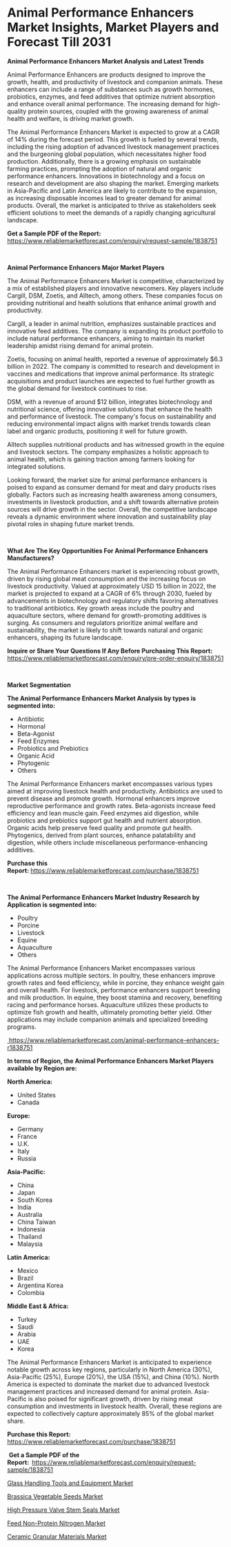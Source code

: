 <p><h1>Animal Performance Enhancers Market Insights, Market Players and Forecast Till 2031</h1></p><p><strong>Animal Performance Enhancers Market Analysis and Latest Trends</strong></p>
<p><p>Animal Performance Enhancers are products designed to improve the growth, health, and productivity of livestock and companion animals. These enhancers can include a range of substances such as growth hormones, probiotics, enzymes, and feed additives that optimize nutrient absorption and enhance overall animal performance. The increasing demand for high-quality protein sources, coupled with the growing awareness of animal health and welfare, is driving market growth.</p><p>The Animal Performance Enhancers Market is expected to grow at a CAGR of 14% during the forecast period. This growth is fueled by several trends, including the rising adoption of advanced livestock management practices and the burgeoning global population, which necessitates higher food production. Additionally, there is a growing emphasis on sustainable farming practices, prompting the adoption of natural and organic performance enhancers. Innovations in biotechnology and a focus on research and development are also shaping the market. Emerging markets in Asia-Pacific and Latin America are likely to contribute to the expansion, as increasing disposable incomes lead to greater demand for animal products. Overall, the market is anticipated to thrive as stakeholders seek efficient solutions to meet the demands of a rapidly changing agricultural landscape.</p></p>
<p><strong>Get a Sample PDF of the Report:&nbsp;</strong> <a href="https://www.reliablemarketforecast.com/enquiry/request-sample/1838751?utm_campaign=1159&utm_medium=2&utm_source=Github&utm_content=ia&utm_term=01112024&utm_id=animal-performance-enhancers">https://www.reliablemarketforecast.com/enquiry/request-sample/1838751</a></p>
<p>&nbsp;</p>
<p><strong>Animal Performance Enhancers Major Market Players</strong></p>
<p><p>The Animal Performance Enhancers Market is competitive, characterized by a mix of established players and innovative newcomers. Key players include Cargill, DSM, Zoetis, and Alltech, among others. These companies focus on providing nutritional and health solutions that enhance animal growth and productivity.</p><p>Cargill, a leader in animal nutrition, emphasizes sustainable practices and innovative feed additives. The company is expanding its product portfolio to include natural performance enhancers, aiming to maintain its market leadership amidst rising demand for animal protein.</p><p>Zoetis, focusing on animal health, reported a revenue of approximately $6.3 billion in 2022. The company is committed to research and development in vaccines and medications that improve animal performance. Its strategic acquisitions and product launches are expected to fuel further growth as the global demand for livestock continues to rise.</p><p>DSM, with a revenue of around $12 billion, integrates biotechnology and nutritional science, offering innovative solutions that enhance the health and performance of livestock. The company's focus on sustainability and reducing environmental impact aligns with market trends towards clean label and organic products, positioning it well for future growth.</p><p>Alltech supplies nutritional products and has witnessed growth in the equine and livestock sectors. The company emphasizes a holistic approach to animal health, which is gaining traction among farmers looking for integrated solutions.</p><p>Looking forward, the market size for animal performance enhancers is poised to expand as consumer demand for meat and dairy products rises globally. Factors such as increasing health awareness among consumers, investments in livestock production, and a shift towards alternative protein sources will drive growth in the sector. Overall, the competitive landscape reveals a dynamic environment where innovation and sustainability play pivotal roles in shaping future market trends.</p></p>
<p>&nbsp;</p>
<p><strong>What Are The Key Opportunities For Animal Performance Enhancers Manufacturers?</strong></p>
<p><p>The Animal Performance Enhancers market is experiencing robust growth, driven by rising global meat consumption and the increasing focus on livestock productivity. Valued at approximately USD 15 billion in 2022, the market is projected to expand at a CAGR of 6% through 2030, fueled by advancements in biotechnology and regulatory shifts favoring alternatives to traditional antibiotics. Key growth areas include the poultry and aquaculture sectors, where demand for growth-promoting additives is surging. As consumers and regulators prioritize animal welfare and sustainability, the market is likely to shift towards natural and organic enhancers, shaping its future landscape.</p></p>
<p><strong>Inquire or Share Your Questions If Any Before Purchasing This Report:</strong> <a href="https://www.reliablemarketforecast.com/enquiry/pre-order-enquiry/1838751?utm_campaign=1159&utm_medium=2&utm_source=Github&utm_content=ia&utm_term=01112024&utm_id=animal-performance-enhancers">https://www.reliablemarketforecast.com/enquiry/pre-order-enquiry/1838751</a></p>
<p>&nbsp;</p>
<p><strong>Market Segmentation</strong></p>
<p><strong>The Animal Performance Enhancers Market Analysis by types is segmented into:</strong></p>
<p><ul><li>Antibiotic</li><li>Hormonal</li><li>Beta-Agonist</li><li>Feed Enzymes</li><li>Probiotics and Prebiotics</li><li>Organic Acid</li><li>Phytogenic</li><li>Others</li></ul></p>
<p><p>The Animal Performance Enhancers market encompasses various types aimed at improving livestock health and productivity. Antibiotics are used to prevent disease and promote growth. Hormonal enhancers improve reproductive performance and growth rates. Beta-agonists increase feed efficiency and lean muscle gain. Feed enzymes aid digestion, while probiotics and prebiotics support gut health and nutrient absorption. Organic acids help preserve feed quality and promote gut health. Phytogenics, derived from plant sources, enhance palatability and digestion, while others include miscellaneous performance-enhancing additives.</p></p>
<p><strong>Purchase this Report:&nbsp;</strong><a href="https://www.reliablemarketforecast.com/purchase/1838751?utm_campaign=1159&utm_medium=2&utm_source=Github&utm_content=ia&utm_term=01112024&utm_id=animal-performance-enhancers">https://www.reliablemarketforecast.com/purchase/1838751</a></p>
<p>&nbsp;</p>
<p><strong>The Animal Performance Enhancers Market Industry Research by Application is segmented into:</strong></p>
<p><ul><li>Poultry</li><li>Porcine</li><li>Livestock</li><li>Equine</li><li>Aquaculture</li><li>Others</li></ul></p>
<p><p>The Animal Performance Enhancers Market encompasses various applications across multiple sectors. In poultry, these enhancers improve growth rates and feed efficiency, while in porcine, they enhance weight gain and overall health. For livestock, performance enhancers support breeding and milk production. In equine, they boost stamina and recovery, benefiting racing and performance horses. Aquaculture utilizes these products to optimize fish growth and health, ultimately promoting better yield. Other applications may include companion animals and specialized breeding programs.</p></p>
<p><a href="https://www.reliablemarketforecast.com/animal-performance-enhancers-r1838751?utm_campaign=1159&utm_medium=2&utm_source=Github&utm_content=ia&utm_term=01112024&utm_id=animal-performance-enhancers">&nbsp;https://www.reliablemarketforecast.com/animal-performance-enhancers-r1838751</a></p>
<p><strong>In terms of Region, the Animal Performance Enhancers Market Players available by Region are:</strong></p>
<p>
    <p> <strong> North America: </strong>
        <ul>
            <li>United States</li>
            <li>Canada</li>
        </ul>
        </p> 
    <p> <strong> Europe: </strong>
        <ul>
            <li>Germany</li>
            <li>France</li>
            <li>U.K.</li>
            <li>Italy</li>
            <li>Russia</li>
        </ul>
        </p> 
    <p> <strong> Asia-Pacific: </strong>
        <ul>
            <li>China</li>
            <li>Japan</li>
            <li>South Korea</li>
            <li>India</li>
            <li>Australia</li>
            <li>China Taiwan</li>
            <li>Indonesia</li>
            <li>Thailand</li>
            <li>Malaysia</li>
        </ul>
        </p> 
    <p> <strong> Latin America: </strong>
        <ul>
            <li>Mexico</li>
            <li>Brazil</li>
            <li>Argentina Korea</li>
            <li>Colombia</li>
        </ul>
        </p> 
    <p> <strong> Middle East & Africa: </strong>
        <ul>
            <li>Turkey</li>
            <li>Saudi</li>
            <li>Arabia</li>
            <li>UAE</li>
            <li>Korea</li>
        </ul>
    </p>
    </p>
<p><p>The Animal Performance Enhancers Market is anticipated to experience notable growth across key regions, particularly in North America (30%), Asia-Pacific (25%), Europe (20%), the USA (15%), and China (10%). North America is expected to dominate the market due to advanced livestock management practices and increased demand for animal protein. Asia-Pacific is also poised for significant growth, driven by rising meat consumption and investments in livestock health. Overall, these regions are expected to collectively capture approximately 85% of the global market share.</p></p>
<p><strong>Purchase this Report: </strong><a href="https://www.reliablemarketforecast.com/purchase/1838751?utm_campaign=1159&utm_medium=2&utm_source=Github&utm_content=ia&utm_term=01112024&utm_id=animal-performance-enhancers">https://www.reliablemarketforecast.com/purchase/1838751</a></p>
<p>&nbsp;<strong>Get a Sample PDF of the Report:&nbsp;&nbsp;</strong><a href="https://www.reliablemarketforecast.com/enquiry/request-sample/1838751?utm_campaign=1159&utm_medium=2&utm_source=Github&utm_content=ia&utm_term=01112024&utm_id=animal-performance-enhancers">https://www.reliablemarketforecast.com/enquiry/request-sample/1838751</a></p>
<p><strong></strong></p>
<p><p><a href="https://issuu.com/reportprime-2/docs/glass-handling-tools-and-equipment-_11a57d9a535e4c?utm_campaign=1159&utm_medium=2&utm_source=Github&utm_content=ia&utm_term=01112024&utm_id=animal-performance-enhancers">Glass Handling Tools and Equipment Market</a></p><p><a href="https://github.com/mickahmaland/Market-Research-Report-List-1/blob/main/brassica-vegetable-seeds-market.md?utm_campaign=1159&utm_medium=2&utm_source=Github&utm_content=ia&utm_term=01112024&utm_id=animal-performance-enhancers">Brassica Vegetable Seeds Market</a></p><p><a href="https://issuu.com/reportprime-2/docs/high-pressure-valve-stem-seals-mark_afb1f85e5b7b0e?utm_campaign=1159&utm_medium=2&utm_source=Github&utm_content=ia&utm_term=01112024&utm_id=animal-performance-enhancers">High Pressure Valve Stem Seals Market</a></p><p><a href="https://github.com/chantekestenmo/Market-Research-Report-List-1/blob/main/feed-non-protein-nitrogen-market.md?utm_campaign=1159&utm_medium=2&utm_source=Github&utm_content=ia&utm_term=01112024&utm_id=animal-performance-enhancers">Feed Non-Protein Nitrogen Market</a></p><p><a href="https://www.linkedin.com/pulse/ceramic-granular-materials-market-global-regional-analysis-o6j2f?utm_campaign=1159&utm_medium=2&utm_source=Github&utm_content=ia&utm_term=01112024&utm_id=animal-performance-enhancers">Ceramic Granular Materials Market</a></p></p>